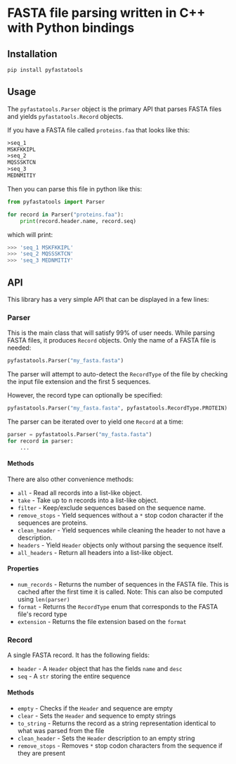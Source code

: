 # FASTA file parsing written in C++ with Python bindings

## Installation

```bash
pip install pyfastatools
```

## Usage

The `pyfastatools.Parser` object is the primary API that parses FASTA files and yields `pyfastatools.Record` objects.

If you have a FASTA file called `proteins.faa` that looks like this:

```txt
>seq_1
MSKFKKIPL
>seq_2
MQSSSKTCN
>seq_3
MEDNMITIY
```

Then you can parse this file in python like this:

```python
from pyfastatools import Parser

for record in Parser("proteins.faa"):
    print(record.header.name, record.seq)
```

which will print:

```python
>>> 'seq_1 MSKFKKIPL'
>>> 'seq_2 MQSSSKTCN'
>>> 'seq_3 MEDNMITIY'
```

## API

This library has a very simple API that can be displayed in a few lines:

### Parser

This is the main class that will satisfy 99% of user needs. While parsing FASTA files, it produces `Record` objects. Only the name of a FASTA file is needed:

```python
pyfastatools.Parser("my_fasta.fasta")
```

The parser will attempt to auto-detect the `RecordType` of the file by checking the input file extension and the first 5 sequences.

However, the record type can optionally be specified:

```python
pyfastatools.Parser("my_fasta.fasta", pyfastatools.RecordType.PROTEIN)
```

The parser can be iterated over to yield one `Record` at a time:

```python
parser = pyfastatools.Parser("my_fasta.fasta")
for record in parser:
    ...
```

#### Methods

There are also other convenience methods:

- `all` - Read all records into a list-like object.
- `take` - Take up to n records into a list-like object.
- `filter` - Keep/exclude sequences based on the sequence name.
- `remove_stops` - Yield sequences without a `*` stop codon character if the sequences are proteins.
- `clean_header` - Yield sequences while cleaning the header to not have a description.
- `headers` - Yield `Header` objects only without parsing the sequence itself.
- `all_headers` - Return all headers into a list-like object.

#### Properties

- `num_records` - Returns the number of sequences in the FASTA file. This is cached after the first time it is called. Note: This can also be computed using `len(parser)`
- `format` - Returns the `RecordType` enum that corresponds to the FASTA file's record type
- `extension` - Returns the file extension based on the `format`

### Record

A single FASTA record. It has the following fields:

- `header` - A `Header` object that has the fields `name` and `desc`
- `seq` - A `str` storing the entire sequence

#### Methods

- `empty` - Checks if the `Header` and sequence are empty
- `clear` - Sets the `Header` and sequence to empty strings
- `to_string` - Returns the record as a string representation identical to what was parsed from the file
- `clean_header` - Sets the `Header` description to an empty string
- `remove_stops` - Removes `*` stop codon characters from the sequence if they are present
